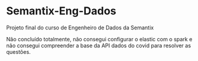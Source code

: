 # Semantix-Eng-Dados
Projeto final do curso de Engenheiro de Dados da Semantix

Não concluído totalmente, não consegui configurar o elastic com o spark e não consegui compreender a base da API dados do covid para resolver as questões.
